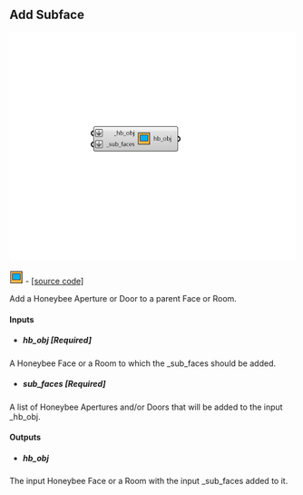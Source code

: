 ## Add Subface

![](../../images/components/Add_Subface.png)

![](../../images/icons/Add_Subface.png) - [[source code]](https://github.com/ladybug-tools/honeybee-grasshopper-core/blob/master/honeybee_grasshopper_core/src//HB%20Add%20Subface.py)


Add a Honeybee Aperture or Door to a parent Face or Room. 



#### Inputs
* ##### hb_obj [Required]
A Honeybee Face or a Room to which the _sub_faces should be added. 
* ##### sub_faces [Required]
A list of Honeybee Apertures and/or Doors that will be added to the input _hb_obj. 

#### Outputs
* ##### hb_obj
The input Honeybee Face or a Room with the input _sub_faces added to it. 